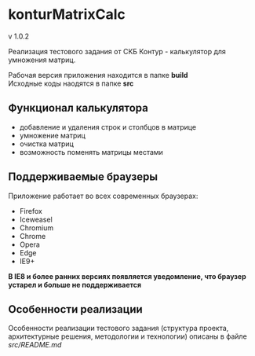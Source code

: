 konturMatrixCalc
================

v 1.0.2  

Реализация тестового задания от СКБ Контур - калькулятор для умножения матриц.  

Рабочая версия приложения находится в папке **build**  
Исходные коды наодятся в папке **src**  


Функционал калькулятора
-----------------------

*  добавление и удаления строк и столбцов в матрице  
*  умножение матриц   
*  очистка матриц
*  возможность поменять матрицы местами


Поддерживаемые браузеры
-----------------------

Приложение работает во всех современных браузерах:  

* Firefox  
* Iceweasel  
* Chromium  
* Chrome  
* Opera  
* Edge  
* IE9+

**В IE8 и более ранних версиях появляется уведомление, что браузер устарел и 
больше не поддерживается**


Особенности реализации
----------------------

Особенности реализации тестового задания (структура проекта, архитектурные
решения, методологии и технологии) описаны в файле *src/README.md*


